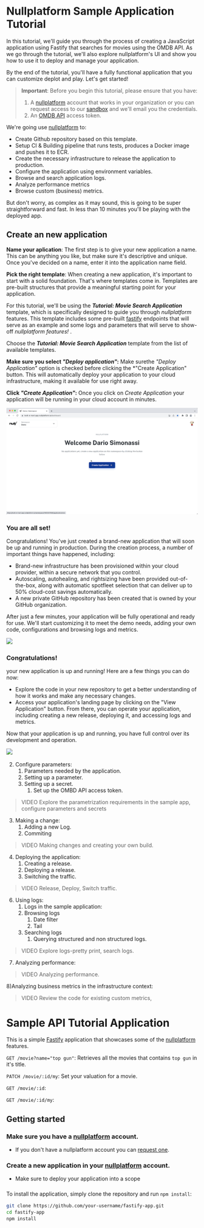 # Nullplatform Sample Application Tutorial

In this tutorial, we'll guide you through the process of creating a JavaScript application using Fastify that searches for movies using the OMDB API. As we go through the tutorial, we'll also explore nullplatform's UI and show you how to use it to deploy and manage your application.

By the end of the tutorial, you'll have a fully functional application that you can customize deplot and play. Let's get started!

> **Important**: Before you begin this tutorial, please ensure that you have:
> 1) A [nullplatform](https://www.nullplatform.com) account that works in your organization or you can request access to our [sandbox](sandbox@nullplatform.io) and we'll email you the credentials.
> 2) An [OMDB API](https://www.omdbapi.com/apikey.aspx) access token. 

We're going use [nullplatform](https://www.nullplatform.com) to:

* Create Github repository based on this template.
* Setup CI & Building pipeline that runs tests, produces a Docker image and pushes it to ECR.
* Create the necessary infrastructure to release the application to production.
* Configure the application using environment variables.
* Browse and search application logs.
* Analyze performance metrics
* Browse custom (business) metrics.


But don't worry, as complex as it may sound, this is going to be super straightforward and fast. In less than 10 minutes you'll be playing with the deployed app. 

## Create an new application
__Name your aplication__:
The first step is to give your new application a name. This can be anything you like, but make sure it's descriptive and unique. Once you've decided on a name, enter it into the application name field.

__Pick the right template__:
When creating a new application, it's important to start with a solid foundation. That's where templates come in. Templates are pre-built structures that provide a meaningful starting point for your application.

For this tutorial, we'll be using the ___Tutorial: Movie Search Application___ template, which is specifically designed to guide you through _nullplatform_ features. This template includes some pre-built [fastify](https://www.fastify.io/) endpoints that will serve as an example and some logs and parameters that will serve to show-off _nullplatform features!_ .

Choose the ___Tutorial: Movie Search Application___ template from the list of available templates.

__Make sure you select *"Deploy application"*:__
Make surethe *"Deploy Application"* option is checked before clicking the *"Create Application" button. This will automatically deploy your application to your cloud infrastructure, making it available for use right away.

__Click *"Create Application"*:__
Once you click on *Create Application* your application will be running in your cloud account in minutes.

<img src="gifs/create_application.gif">

### You are all set! 
Congratulations! You've just created a brand-new application that will soon be up and running in production. During the creation process, a number of important things have happened, including:
* Brand-new infrastructure has been provisioned within your cloud provider, within a secure network that you control.
* Autoscaling, autohealing, and rightsizing have been provided out-of-the-box, along with automatic spotfleet selection that can deliver up to 50% cloud-cost savings automatically.
* A new private GitHub repository has been created that is owned by your GitHub organization.

After just a few minutes, your application will be fully operational and ready for use. We'll start customizing it to meet the demo needs, adding your own code, configurations and browsing logs and metrics.


<img src="gifs/finish_create_app.gif">


### Congratulations! 

your new application is up and running! Here are a few things you can do now:

* Explore the code in your new repository to get a better understanding of how it works and make any necessary changes.
* Access your application's landing page by clicking on the "View Application" button. From there, you can operate your application, including creating a new release, deploying it, and accessing logs and metrics.

Now that your application is up and running, you have full control over its development and operation.

<img src="gifs/browse_application.gif">

2) Configure parameters:
   1) Parameters needed by the application. 
   2) Setting up a parameter.
   3) Setting up a secret.
      1) Set up the OMBD API access token.
>VIDEO Explore the parametrization requirements in the sample app, configure parameters and secrets

3) Making a change:
   1) Adding a new Log.
   2) Commiting
>VIDEO Making changes and creating your own build.

4) Deploying the application:
   1) Creating a release.
   2) Deploying a release.
   3) Switching the traffic.

>VIDEO Release, Deploy, Switch traffic.

6) Using logs:
   1) Logs in the sample application: 
   2) Browsing logs
      1) Date filter
      2) Tail
   3) Searching logs
      1) Querying structured and non structured logs.

>VIDEO Explore logs-pretty print, search logs. 

7) Analyzing performance:

>VIDEO Analyzing performance.

8)Analyzing business metrics in the infrastructure context:

>VIDEO Review the code for existing custom metrics,








   


# Sample API Tutorial Application

This is a simple [Fastify](https://www.fastify.io/) application that showcases some of the [nullplatform](https://www.nullplatform.com) features. 

`GET /movie?name="top gun"`: Retrieves all the movies that contains `top gun` in it's title.

`PATCH /movie/:id/my`: Set your valuation for a movie.

`GET /movie/:id`: 

`GET /movie/:id/my`:

## Getting started


### Make sure you have a [nullplatform](https://www.nullplatform.com) account.

* If you don't have a nullplatform account you can [request one](https://nullplatform.com/signup).




### Create a new application in your [nullplatform](https://www.nullplatform.com) account.

* Make sure to deploy your application into a scope

### 

To install the application, simply clone the repository and run `npm install`:

```bash
git clone https://github.com/your-username/fastify-app.git
cd fastify-app
npm install
